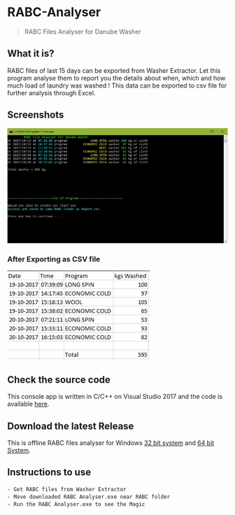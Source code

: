 # RABC-Analyser
> RABC Files Analyser for Danube Washer

## What it is?
RABC files of last 15 days can be exported from Washer Extractor. Let this program analyse them to report you the details about when, which and how much load of laundry was washed !  This data can be exported to csv file for further analysis through Excel.

## Screenshots
![N|Solid](https://github.com/ha5il/RABC-Analyser/raw/master/Screenshots/Screenshot1.JPG)

### After Exporting as CSV file
![N|Solid](https://github.com/ha5il/RABC-Analyser/raw/master/Screenshots/Screenshot2.JPG)

## Check the source code
This console app is written in C/C++ on Visual Studio 2017 and the code is available [here](https://github.com/ha5il/RABC-Analyser/blob/master/RABC%20Analyser/RABCAnalyser.cpp).

## Download the latest Release

This is offline RABC files analyser for Windows [32 bit system](https://github.com/ha5il/RABC-Analyser/raw/master/Release/RABC%20Analyser.exe) and [64 bit System](https://github.com/ha5il/RABC-Analyser/raw/master/x64/Release/RABC%20Analyser.exe).

## Instructions to use

```sh
- Get RABC files from Washer Extractor
- Move downloaded RABC Analyser.exe near RABC folder
- Run the RABC Analyser.exe to see the Magic
```
